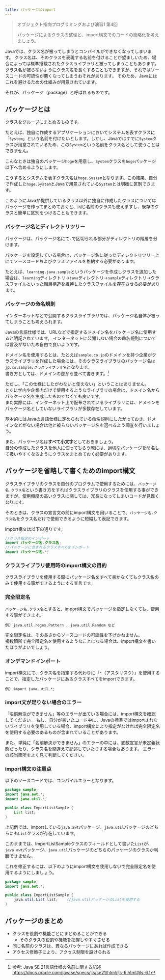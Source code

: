 ```yaml
---
title: パッケージとimport
---
```


>オブジェクト指向プログラミングおよび演習1 第4回
>
>パッケージによるクラスの整理と、import構文でのコードの簡略化を考えましょう。


Javaでは、クラス名が被ってしまうとコンパイルができなくなってしまいます。
クラス名は、そのクラスを表現する名前を付けることが望ましいため、場合によっては標準搭載されたクラスライブラリと被ってしまうこともあります。クラス名が被らないようにクラス名を長くすることもできますが、それではソースコードの可読性が悪くなってしまうおそれがあります。
そのため、Javaにはこれを避けるための仕組みが用意されています。

それが、パッケージ（package）と呼ばれるものです。

## パッケージとは

クラスをグループにまとめるものです。

たとえば、独自に作成するアプリケーションにおいてシステムを表すクラスに「`System`」という名前を付けたいとします。しかし、Javaではすでに`System`クラスが用意されているため、この`System`という名前をクラス名として使うことはできません。

こんなときは独自のパッケージ`hoge`を用意し、`System`クラスを`hoge`パッケージ以下へ含めるようにします。

こうするとシステムを表すクラス名は`hoge.System`となります。この結果、自分で作成した`hoge.System`とJavaで用意されている`System`とは明確に区別できます。

このようにJavaが提供しているクラス以外に独自に作成したクラスについてはパッケージを作ってまとめておくと、同じ名前のクラスも使えますし、既存のクラスと簡単に区別をつけることもできます。

### パッケージ名とディレクトリツリー

パッケージは、パッケージ名にて`.`で区切られる部分がディレクトリの階層を分けます。

パッケージを設定している場合は、パッケージ名に従ったディレクトリツリー上にてソースコードおよびクラスファイルを格納する必要があります。

たとえば、`learning.java.sample`というパッケージを作成しクラスを追加した場合は、`learning`ディレクトリ→`java`ディレクトリ→`sample`ディレクトリ→クラスファイルといった階層構造を維持したクラスファイルを存在させる必要があります。

### パッケージの命名規則

インターネットなどで公開するクラスライブラリでは、パッケージ名自体が被ってしまうことも考えられます。

Javaの言語仕様では、URLなどで指定するドメイン名をパッケージ名に使用すると明記されています。
インターネットに公開しない場合の命名規則については言及がないため自由で良いようです。

ドメイン名を使用するとは、たとえば`sample.co.jp`のドメインを持つ企業がクラスライブラリを作成した場合には、そのクラスライブラリのパッケージ名は`jp.co.sample.クラスライブラリ名`となります。  
書き方としては、ドメインの逆から並べて書きます。[^1]

[^1]: 参考: Java SE 21言語仕様の名前に関する記述 <a target="__blank" href="https://docs.oracle.com/javase/specs/jls/se21/html/jls-6.html#jls-6.1">https://docs.oracle.com/javase/specs/jls/se21/html/jls-6.html#jls-6.1</a>

ただし、「この仕様にしたがわないと使えない」ということはありません。  
とくに学内や企業内だけで使用するようなライブラリの場合は、ドメイン名からパッケージ名を生成したものでなくても良いです。  
また実際には、インターネット上で配布されているライブラリには、ドメインをパッケージ名としていないライブラリが多数存在しています。

基本的にはJavaの言語仕様に定められている命名規則にしたがっておき、ドメインなどがない場合は他と被らないパッケージ名を選べるよう調査を行いましょう。

また、パッケージ名は**すべて小文字**としておきましょう。  
自分の作成したクラスを他人に使ってもらう際には、適切なパッケージを命名して扱いやすくなるようにクラスをまとめておく必要があります。


## パッケージを省略して書くためのimport構文

クラスライブラリのクラスを自分のプログラムで使用するためには、`パッケージ名.クラス名`という書き方をすればクラスライブラリのクラスを使用する事ができますが、使用頻度の高いクラスに関しては、冗長になってしまいコードが見難くなります。

そのときは、クラスの宣言文の前にimport構文を用いることで、`パッケージ名.クラス名`をクラス名だけで使用できるように短縮して表記できます。

import構文は以下の通りです。

```java
//クラス指定のインポート
import パッケージ名.クラス名;
//パッケージに含まれるクラスすべてをインポート
import パッケージ名.*;
```

### クラスライブラリ使用時のimport構文の目的
クラスライブラリを使用する際にパッケージ名をすべて書かなくてもクラス名のみで使用する事ができるようにする宣言です。

### 完全限定名
`パッケージ名.クラス名`とすると、import構文でパッケージを指定しなくても、使用する事ができます。

```
例) java.util.regex.Pattern , java.util.Random など
```

完全限定名は、その長さからソースコードの可読性を下げかねません。  
複数箇所で完全限定名を使用するようなことになる場合は、import構文を書いたほうがよいでしょう。

### オンデマンドインポート
import構文にて、クラス名を指定する代わりに「`*`（アスタリスク）」を使用することで、指定したパッケージにあるクラスすべてをimportできます。

```
例) import java.util.*;
```

### import文が足りない場合のエラー

「名前解決ができません」等のエラーが出ている場合には、import構文を確認してください。
もし、自分が書いたコード中に、Javaの標準ではimportされないライブラリを使用している場合、import構文により指定がなければ完全限定名を使用する必要のあるものが含まれていることがあります。

また、単純に「名前解決ができません」のエラーの中には、変数宣言が未定義状態だったり、クラス名を間違えて記述していたりする場合もあります。
エラーの該当箇所をよく見て判断してください。

### import構文の注意点

以下のソースコードでは、コンパイルエラーとなります。

```java
package sample;
import java.awt.*;
import java.util.*;

public class ImportListSample {
    List list;
}
```

上記例では、importしている`java.awt`パッケージ、`java.util`パッケージのどちらにも`List`クラスが存在しています。

このままでは、ImportListSampleクラスのフィールドとして書いた`List`が、`java.awt`パッケージ、`java.util`パッケージのどちらのパッケージのクラスか判断できません。

これを修正するには、以下のようにimport構文を使用しないで完全限定名を使用するようにしましょう。

```java
package sample;
import java.awt.*;

public class ImportListSample {
    java.util.List list;    //java.utilパッケージのListを使用する
}
```

## パッケージのまとめ
- クラスを役割や機能ごとにまとめることができる
    + そのクラスの役割や機能を把握しやすくさせる
- 同じ名前のクラスは、異なるパッケージにあれば作成できる
- アクセス修飾子により、アクセス制限を設けられる
